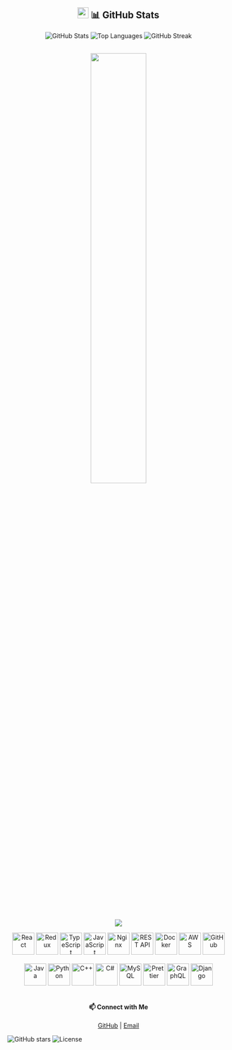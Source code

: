 

<div align="center">
<h2><img src="https://media2.giphy.com/media/QssGEmpkyEOhBCb7e1/giphy.gif?cid=ecf05e47a0n3gi1bfqntqmob8g9aid1oyj2wr3ds3mg700bl&rid=giphy.gif" width ="25"> 📊 GitHub Stats</h2>
  <img src="https://github-readme-stats.vercel.app/api?username=GeniusGoldDev&show_icons=true&theme=radical" alt="GitHub Stats" />
  <img src="https://github-readme-stats.vercel.app/api/top-langs/?username=GeniusGoldDev&layout=compact&theme=radical" alt="Top Languages" />
  <img src="https://github-readme-streak-stats.herokuapp.com/?user=GeniusGoldDev&theme=dark" alt="GitHub Streak" />
</div>
<br>

<p align="center">
  <a href="https://github.com/geniusgolddev"><img src="https://count.getloli.com/get/@:geniusgolddev?theme=rule34" width="50%"/>
</p>

<p align="center">
  <img src="https://github-profile-trophy.vercel.app/?username=geniusgolddev&theme=juicyfresh" /><a>
</p>

<div align="center">

  <img src="https://techstack-generator.vercel.app/react-icon.svg" alt="React" width="50" height="50" />
  <img src="https://techstack-generator.vercel.app/redux-icon.svg" alt="Redux" width="50" height="50" />
  <img src="https://techstack-generator.vercel.app/ts-icon.svg" alt="TypeScript" width="50" height="50" />
  <img src="https://techstack-generator.vercel.app/js-icon.svg" alt="JavaScript" width="50" height="50" />
  <img src="https://techstack-generator.vercel.app/nginx-icon.svg" alt="Nginx" width="50" height="50" />
  <img src="https://techstack-generator.vercel.app/restapi-icon.svg" alt="REST API" width="50" height="50" />
  <img src="https://techstack-generator.vercel.app/docker-icon.svg" alt="Docker" width="50" height="50" />
  <img src="https://techstack-generator.vercel.app/aws-icon.svg" alt="AWS" width="50" height="50" />
  <img src="https://techstack-generator.vercel.app/github-icon.svg" alt="GitHub" width="50" height="50" />
  
</div>
<br>
<div align="center">
  <img src="https://techstack-generator.vercel.app/java-icon.svg" alt="Java" width="50" height="50" />
  <img src="https://techstack-generator.vercel.app/python-icon.svg" alt="Python" width="50" height="50" />
  <img src="https://techstack-generator.vercel.app/cpp-icon.svg" alt="C++" width="50" height="50" />
  <img src="https://techstack-generator.vercel.app/csharp-icon.svg" alt="C#" width="50" height="50" />
  <img src="https://techstack-generator.vercel.app/mysql-icon.svg" alt="MySQL" width="50" height="50" />
  <img src="https://techstack-generator.vercel.app/prettier-icon.svg" alt="Prettier" width="50" height="50" />
  <img src="https://techstack-generator.vercel.app/graphql-icon.svg" alt="GraphQL" width="50" height="50" />
  <img src="https://techstack-generator.vercel.app/django-icon.svg" alt="Django" width="50" height="50" />
</div>
<br>

<div align="center">
  <h4>📫 Connect with Me</h4>
  <a href="https://github.com/GeniusGoldDev" target="_blank">GitHub</a> | 
  <a href="mailto:gold005dev@gmail.com">Email</a>
</div>

![GitHub stars](https://img.shields.io/github/stars/GeniusGoldDev?tab=stars.svg)
![License](https://img.shields.io/badge/license-MIT-blue.svg)
